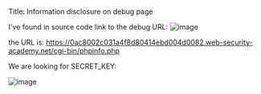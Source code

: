 Title: Information disclosure on debug page


I've found in source code link to the debug URL:
![image](https://github.com/user-attachments/assets/fff5b53f-9e3d-4a07-b95a-334cc93e1c9a)

the URL is: https://0ac8002c031a4f8d80414ebd004d0082.web-security-academy.net/cgi-bin/phpinfo.php

We are looking for SECRET_KEY:

![image](https://github.com/user-attachments/assets/0e7b145c-96fb-47db-b608-a93dfc6f99dd)
